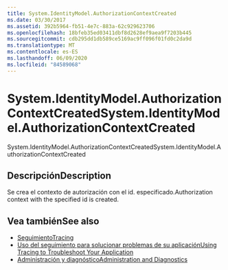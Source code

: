 ```yaml
---
title: System.IdentityModel.AuthorizationContextCreated
ms.date: 03/30/2017
ms.assetid: 392b5964-fb51-4e7c-883a-62c929623706
ms.openlocfilehash: 18bfeb35ed03411dbf8d2628ef9aea9f7203b445
ms.sourcegitcommit: cdb295dd1db589ce5169ac9ff096f01fd0c2da9d
ms.translationtype: MT
ms.contentlocale: es-ES
ms.lasthandoff: 06/09/2020
ms.locfileid: "84589068"
---
```

# <a name="systemidentitymodelauthorizationcontextcreated"></a><span data-ttu-id="99ed2-102">System.IdentityModel.AuthorizationContextCreated</span><span class="sxs-lookup"><span data-stu-id="99ed2-102">System.IdentityModel.AuthorizationContextCreated</span></span>
<span data-ttu-id="99ed2-103">System.IdentityModel.AuthorizationContextCreated</span><span class="sxs-lookup"><span data-stu-id="99ed2-103">System.IdentityModel.AuthorizationContextCreated</span></span>  
  
## <a name="description"></a><span data-ttu-id="99ed2-104">Descripción</span><span class="sxs-lookup"><span data-stu-id="99ed2-104">Description</span></span>  
 <span data-ttu-id="99ed2-105">Se crea el contexto de autorización con el id. especificado.</span><span class="sxs-lookup"><span data-stu-id="99ed2-105">Authorization context with the specified id is created.</span></span>  
  
## <a name="see-also"></a><span data-ttu-id="99ed2-106">Vea también</span><span class="sxs-lookup"><span data-stu-id="99ed2-106">See also</span></span>

- [<span data-ttu-id="99ed2-107">Seguimiento</span><span class="sxs-lookup"><span data-stu-id="99ed2-107">Tracing</span></span>](index.md)
- [<span data-ttu-id="99ed2-108">Uso del seguimiento para solucionar problemas de su aplicación</span><span class="sxs-lookup"><span data-stu-id="99ed2-108">Using Tracing to Troubleshoot Your Application</span></span>](using-tracing-to-troubleshoot-your-application.md)
- [<span data-ttu-id="99ed2-109">Administración y diagnóstico</span><span class="sxs-lookup"><span data-stu-id="99ed2-109">Administration and Diagnostics</span></span>](../index.md)
